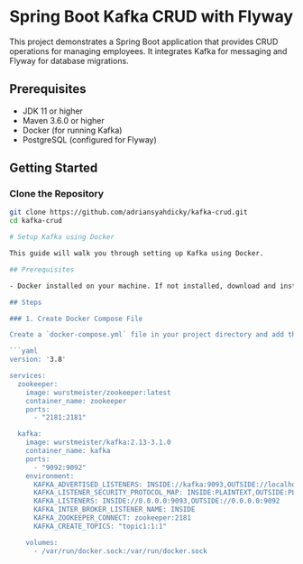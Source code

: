 # Spring Boot Kafka CRUD with Flyway

This project demonstrates a Spring Boot application that provides CRUD operations for managing employees. It integrates Kafka for messaging and Flyway for database migrations.

## Prerequisites

- JDK 11 or higher
- Maven 3.6.0 or higher
- Docker (for running Kafka)
- PostgreSQL (configured for Flyway)

## Getting Started

### Clone the Repository

```sh
git clone https://github.com/adriansyahdicky/kafka-crud.git
cd kafka-crud

# Setup Kafka using Docker

This guide will walk you through setting up Kafka using Docker.

## Prerequisites

- Docker installed on your machine. If not installed, download and install Docker from [Docker's official website](https://www.docker.com/get-started).

## Steps

### 1. Create Docker Compose File

Create a `docker-compose.yml` file in your project directory and add the following content:

```yaml
version: '3.8'

services:
  zookeeper:
    image: wurstmeister/zookeeper:latest
    container_name: zookeeper
    ports:
      - "2181:2181"

  kafka:
    image: wurstmeister/kafka:2.13-3.1.0
    container_name: kafka
    ports:
      - "9092:9092"
    environment:
      KAFKA_ADVERTISED_LISTENERS: INSIDE://kafka:9093,OUTSIDE://localhost:9092
      KAFKA_LISTENER_SECURITY_PROTOCOL_MAP: INSIDE:PLAINTEXT,OUTSIDE:PLAINTEXT
      KAFKA_LISTENERS: INSIDE://0.0.0.0:9093,OUTSIDE://0.0.0.0:9092
      KAFKA_INTER_BROKER_LISTENER_NAME: INSIDE
      KAFKA_ZOOKEEPER_CONNECT: zookeeper:2181
      KAFKA_CREATE_TOPICS: "topic1:1:1"

    volumes:
      - /var/run/docker.sock:/var/run/docker.sock

